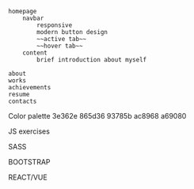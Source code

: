 
    homepage
        navbar
            responsive
            modern button design
            ~~active tab~~
            ~~hover tab~~
        content
            brief introduction about myself
    
    about
    works
    achievements
    resume
    contacts

Color palette
    3e362e
    865d36
    93785b
    ac8968
    a69080


JS exercises

SASS

BOOTSTRAP

REACT/VUE

